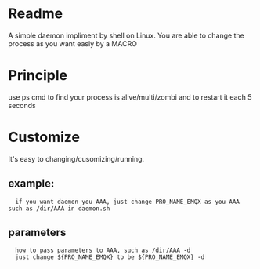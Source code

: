 # Readme #
   A simple daemon impliment by shell on Linux.
   You are able to change the process as you want easly by a MACRO

# Principle #
  use ps cmd to find your process is alive/multi/zombi and to restart it each 5 seconds

# Customize #
  It's easy to changing/cusomizing/running.
  
  ## example: ##
  
      if you want daemon you AAA, just change PRO_NAME_EMQX as you AAA  such as /dir/AAA in daemon.sh
      
  ## parameters ##
      how to pass parameters to AAA, such as /dir/AAA -d
      just change ${PRO_NAME_EMQX} to be ${PRO_NAME_EMQX} -d
      
      
